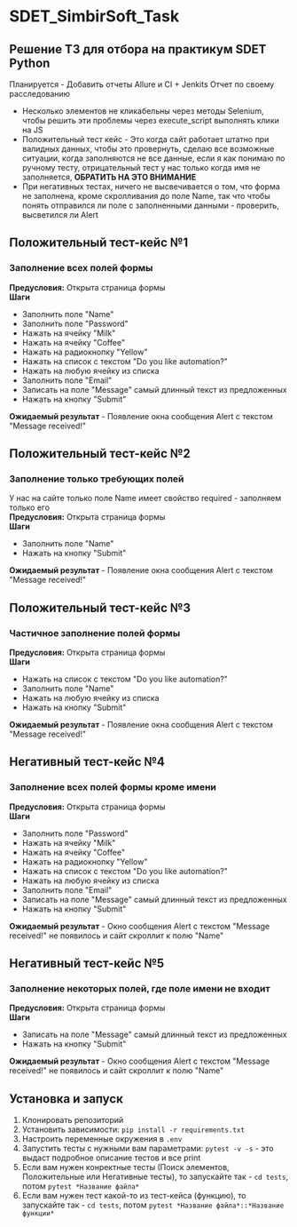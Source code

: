 # SDET_SimbirSoft_Task
<h2>Решение ТЗ для отбора на практикум SDET Python</h2>
Планируется - Добавить отчеты Allure и CI + Jenkits
Отчет по своему расследованию
<ul>
  <li>Несколько элементов не кликабельны через методы Selenium, чтобы решить эти проблемы через execute_script выполнять клики на JS</li>
  <li>Положительный тест кейс - Это когда сайт работает штатно при валидных данных, чтобы это провернуть, сделаю все возможные ситуации, когда заполняются не все данные, если я как понимаю по ручному тесту, отрицательный тест у нас только когда имя не заполняется, <strong>ОБРАТИТЬ НА ЭТО ВНИМАНИЕ</strong></li>
  <li>При негативных тестах, ничего не высвечивается о том, что форма не заполнена, кроме скролливания до поле Name, так что чтобы понять отправился ли поле с заполненными данными - проверить, высветился ли Alert</li>
</ul>

<h2>Положительный тест-кейс №1</h2>
<h3>Заполнение всех полей формы</h3>
<strong>Предусловия:</strong> Открыта страница формы</br>
<strong>Шаги</strong>
<ul>
  <li>Заполнить поле "Name"</li>
  <li>Заполнить поле "Password"</li>
  <li>Нажать на ячейку "Milk"</li>
  <li>Нажать на ячейку "Coffee"</li>
  <li>Нажать на радиокнопку "Yellow"</li>
  <li>Нажать на список с текстом "Do you like automation?"</li>
  <li>Нажать на любую ячейку из списка</li>
  <li>Заполнить поле "Email"</li>
  <li>Записать на поле "Message" самый длинный текст из предложенных</li>
  <li>Нажать на кнопку "Submit"</li>
</ul>
<strong>Ожидаемый результат</strong> - Появление окна сообщения Alert с текстом "Message received!"

<h2>Положительный тест-кейс №2</h2>
<h3>Заполнение только требующих полей</h3>
У нас на сайте только поле Name имеет свойство required - заполняем только его </br>
<strong>Предусловия:</strong> Открыта страница формы
</br>
<strong>Шаги</strong>
<ul>
  <li>Заполнить поле "Name"</li>
  <li>Нажать на кнопку "Submit"</li>
</ul>
<strong>Ожидаемый результат</strong> - Появление окна сообщения Alert с текстом "Message received!"

<h2>Положительный тест-кейс №3</h2>
<h3>Частичное заполнение полей формы</h3>
<strong>Предусловия:</strong> Открыта страница формы
</br>
<strong>Шаги</strong>
<ul>
  <li>Нажать на список с текстом "Do you like automation?"</li>
  <li>Заполнить поле "Name"</li>
  <li>Нажать на любую ячейку из списка</li>
  <li>Нажать на кнопку "Submit"</li>
</ul>
<strong>Ожидаемый результат</strong> - Появление окна сообщения Alert с текстом "Message received!"

<h2>Негативный тест-кейс №4</h2>
<h3>Заполнение всех полей формы кроме имени</h3>
<strong>Предусловия:</strong> Открыта страница формы</br>
<strong>Шаги</strong>
<ul>
  <li>Заполнить поле "Password"</li>
  <li>Нажать на ячейку "Milk"</li>
  <li>Нажать на ячейку "Coffee"</li>
  <li>Нажать на радиокнопку "Yellow"</li>
  <li>Нажать на список с текстом "Do you like automation?"</li>
  <li>Нажать на любую ячейку из списка</li>
  <li>Заполнить поле "Email"</li>
  <li>Записать на поле "Message" самый длинный текст из предложенных</li>
  <li>Нажать на кнопку "Submit"</li>
</ul>
<strong>Ожидаемый результат</strong> - Окно сообщения Alert с текстом "Message received!" не появилось и сайт скроллит к полю "Name"

<h2>Негативный тест-кейс №5</h2>
<h3>Заполнение некоторых полей, где поле имени не входит</h3>
<strong>Предусловия:</strong> Открыта страница формы</br>
<strong>Шаги</strong>
<ul>
  <li>Записать на поле "Message" самый длинный текст из предложенных</li>
  <li>Нажать на кнопку "Submit"</li>
</ul>
<strong>Ожидаемый результат</strong> - Окно сообщения Alert с текстом "Message received!" не появилось и сайт скроллит к полю "Name"

<h2>Установка и запуск</h2>
<ol>
    <li>Клонировать репозиторий</li>
    <li>Установить зависимости: <code>pip install -r requirements.txt</code></li>
    <li>Настроить переменные окружения в <code>.env</code></li>
    <li>Запустить тесты с нужными вам параметрами: <code>pytest -v -s</code> - это выдаст подробное описание тестов и все print</li>
    <li>Если вам нужен конректные тесты (Поиск элементов, Положительные или Негативные тесты), то запускайте так - <code>cd tests</code>, потом <code>pytest *Название файла*</code></li>
    <li>Если вам нужен тест какой-то из тест-кейса (функцию), то запускайте так - <code>cd tests</code>, потом <code>pytest *Название файла*::*Название функции*</code></li>
</ol>
